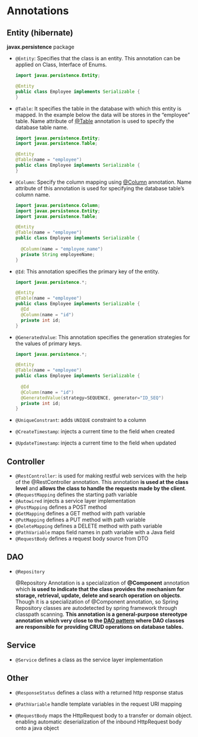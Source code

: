 # Annotations

## Entity (hibernate)

**javax.persistence** package

- `@Entity`: Specifies that the class is an entity. This annotation can be applied on Class, Interface of Enums.

  ```java
  import javax.persistence.Entity;
  
  @Entity
  public class Employee implements Serializable {
  }
  ```



- `@Table`: It specifies the table in the database with which this entity is mapped. In the example below the data will be stores in the “employee” table. Name attribute of [@Table](https://www.digitalocean.com/community/users/table) annotation is used to specify the database table name.

  ```java
  import javax.persistence.Entity;
  import javax.persistence.Table;
  
  @Entity
  @Table(name = "employee")
  public class Employee implements Serializable {
  }
  ```



- `@Column`: Specify the column mapping using [@Column](https://www.digitalocean.com/community/users/column) annotation. Name attribute of this annotation is used for specifying the database table’s column name.

  ```java
  import javax.persistence.Column;
  import javax.persistence.Entity;
  import javax.persistence.Table;
  
  @Entity
  @Table(name = "employee")
  public class Employee implements Serializable {
   
    @Column(name = "employee_name")
    private String employeeName;
  }
  ```



- `@Id`: This annotation specifies the primary key of the entity.

  ```java
  import javax.persistence.*;
  
  @Entity
  @Table(name = "employee")
  public class Employee implements Serializable { 
    @Id
    @Column(name = "id")
    private int id;
  }
  ```



- `@GeneratedValue`: This annotation specifies the generation strategies for the values of primary keys.

  ```java
  import javax.persistence.*;
  
  @Entity
  @Table(name = "employee")
  public class Employee implements Serializable {
    
    @Id
    @Column(name = "id")
    @GeneratedValue(strategy=SEQUENCE, generator="ID_SEQ")
    private int id;
  }
  ```



- `@UniqueConstrant`: adds `UNIQUE` constraint to a column

- `@CreateTimestamp`: injects a current time to the field when created

- `@UpdateTimestamp`: injects a current time to the field when updated



## Controller

- `@RestController`: is used for making restful web services with the help of the @RestController annotation. This annotation **is used at the class level** and **allows the class to handle the requests made by the client**.
- `@RequestMapping` defines the starting path variable
- `@Autowired` injects a service layer implementation
- `@PostMapping` defines a POST method
- `@GetMapping` defines a GET method with path variable
- `@PutMapping` defines a PUT method with path variable
- `@DeleteMapping` defines a DELETE method with path variable
- `@PathVariable` maps field names in path variable with a Java field
- `@RequestBody` defines a request body source from DTO



## DAO

- `@Repository`

  @Repository Annotation is a specialization of **@Component** annotation which **is used to indicate that the class provides the mechanism for storage, retrieval, update, delete and search operation on objects**. Though it is a specialization of @Component annotation, so Spring Repository classes are autodetected by spring framework through classpath scanning. **This annotation is a general-purpose stereotype annotation which very close to the [DAO pattern](https://www.geeksforgeeks.org/data-access-object-pattern/) where DAO classes are responsible for providing CRUD operations on database tables.**



## Service

- `@Service` defines a class as the service layer implementation



## Other

- `@ResponseStatus` defines a class with a returned http response status  

- `@PathVariable` handle template variables in the request URI mapping  

- `@RequestBody` maps the HttpRequest body to a transfer or domain object. enabling automatic deserialization of the
  inbound HttpRequest body onto a java object  